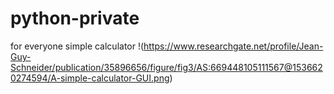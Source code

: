 # python-private
for everyone 
simple calculator
!(https://www.researchgate.net/profile/Jean-Guy-Schneider/publication/35896656/figure/fig3/AS:669448105111567@1536620274594/A-simple-calculator-GUI.png)
